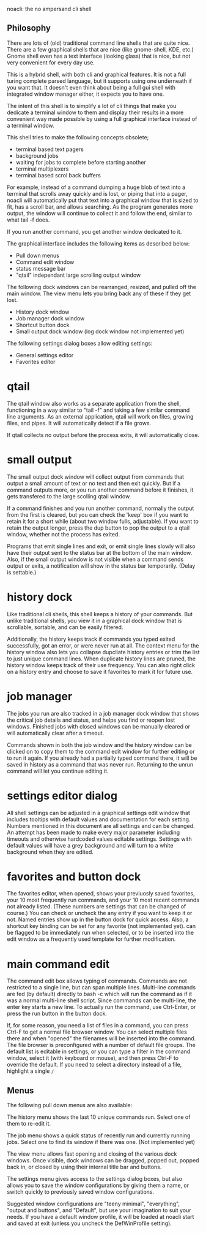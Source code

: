 noacli: the no ampersand cli shell

Philosophy
----------

There are lots of (old) traditional command line shells that are quite nice.
There are a few graphical shells that are nice (like gnome-shell, KDE, etc.)
Gnome shell even has a text interface (looking glass) that is nice, but
not very convenient for every day use.

This is a hybrid shell, with both cli and graphical features.
It is not a full turing complete parsed language, but it supports using
one underneath if you want that.   It doesn't even think about being a
full gui shell with integrated window manager either, it expects you to
have one.

The intent of this shell is to simplify a lot of cli things that make you
dedicate a terminal window to them and display their results in a more
convenient way made possible by using a full graphical interface instead
of a terminal window.

This shell tries to make the following concepts obsolete;
* terminal based text pagers
* background jobs
* waiting for jobs to complete before starting another
* terminal multiplexers
* terminal based scrol back buffers

For example, instead of a command dumping a huge blob of text into a
terminal that scrolls away quickly and is lost, or piping that into a
pager, noacli will automatically put that text into a graphical window
that is sized to fit, has a scroll bar, and allows searching.  As the
program generates more output, the window will continue to collect it
and follow the end, similar to what tail -f does.

If you run another command, you get another window dedicated to it.

The graphical interface includes the following items as described below:
* Pull down menus
* Command edit window
* status message bar
* "qtail" independant large scrolling output window

The following dock windows can be rearranged, resized, and pulled off
the main window.  The view menu lets you bring back any of these if
they get lost.
* History dock window
* Job manager dock window
* Shortcut button dock
* Small output dock window
(log dock window not implemented yet)

The following settings dialog boxes allow editing settings:
* General settings editor
* Favorites editor


# qtail #
The qtail window also works as a separate application from the shell,
functioning in a way similar to "tail -f" and taking a few similar
command line arguments.  As an external application, qtail will work
on files, growing files, and pipes.  It will automatically detect if a
file grows.

If qtail collects no output before the process exits, it will
automatically close.

# small output #
The small output dock window will collect output from commands that
output a small amount of text or no text and then exit quickly.  But
if a command outputs more, or you run another command before it
finishes, it gets transfered to the large scolling qtail window. 

If a command finishes and you run another command, normally the output
from the first is cleared, but you can check the 'keep' box if you
want to retain it for a short while (about two window fulls,
adjustable).  If you want to retain the output longer, press the dup
button to pop the output to a qtail window, whether not the process
has exited.

Programs that emit single lines and exit, or emit single lines slowly
will also have their output sent to the status bar at the bottom of
the main window.  Also, if the small output window is not visible when
a command sends output or exits, a notification will show in the
status bar temporarily. (Delay is settable.)

# history dock #
Like traditional cli shells, this shell keeps a history of your commands.
But unlike traditional shells, you view it in a graphical dock window
that is scrollable, sortable, and can be easily filtered.

Additionally, the history keeps track if commands you typed exited
successfully, got an error, or were never run at all.  The context
menu for the history window also lets you collapse dupcliate history
entries or trim the list to just unique command lines.  When duplicate
history lines are pruned, the history window keeps track of their use
frequency.  You can also right click on a history entry and choose to
save it favorites to mark it for future use.

# job manager #
The jobs you run are also tracked in a job manager dock window that
shows the critical job details and status, and helps you find or reopen lost 
windows.  Finished jobs with closed windows can be manually cleared or will
automatically clear after a timeout.

Commands shown in both the job window and the history window can be
clicked on to copy them to the command edit window for further editing
or to run it again.  If you already had a partially typed command there,
it will be saved in history as a command that was never run.  Returning to
the unrun command will let you continue editing it.

# settings editor dialog #
All shell settings can be adjusted in a graphical settings edit window
that includes tooltips with default values and documentation for each
setting.  Numbers mentioned in this document are all settings and can
be changed.  An attempt has been made to make every major parameter
including timeouts and otherwise hardcoded values editable settings.
Settings with default values will have a grey background and will turn
to a white background when they are edited.

# favorites and button dock #
The favorites editor, when opened, shows your previuosly saved
favorites, your 10 most frequently run commands, and your 10 most
recent commands not already listed.  (These numbers are settings that
can be changed of course.)  You can check or uncheck the any entry if
you want to keep it or not.  Named entries show up in the button dock
for quick access.  Also, a shortcut key binding can be set for any
favorite (not implemented yet).  can be flagged to be immediately run
when selected, or to be inserted into the edit window as a frequently
used template for further modification.

# main command edit #
The command edit box allows typing of commands.
Commands are not restricted to a single line, but can span multiple
lines.  Multi-line commands are fed (by default) directly to bash -c
which will run the command as if it was a normal multi-line shell
script.  Since commands can be multi-line, the enter key starts a new
line.  To actually run the command, use Ctrl-Enter, or press the run
button in the button dock.


If, for some reason, you need a list of files in a command, you can
press Ctrl-F to get a normal file browser window.  You can select
multiple files there and when "opened" the filenames will be inserted
into the command.  The file browser is preconfigured with a number of
default file groups.  The default list is editable in settings, or you
can type a filter in the command window, select it (with keyboard or
mouse), and then press Ctrl-F to override the default.  If you need to
select a directory instead of a file, highlight a single `/`

Menus
-----

The following pull down menus are also available:

The history menu shows the last 10 unique commands run.
Select one of them to re-edit it.

The job menu shows a quick status of recently run and currently
running jobs.  Select one to find its window if there was one. (Not
implemented yet)

The view menu allows fast opening and closing of the various dock
windows.  Once visible, dock windows can be dragged, popped out,
popped back in, or closed by using their internal title bar and buttons.

The settings menu gives access to the settings dialog boxes, but also
allows you to save the window configurations by giving them a name, or
switch quickly to previously saved window configurations.

Suggested window configurations are "teeny minimal", "everything",
"output and buttons", and "Default", but use your imagination to suit
your needs. If you have a default window profile, it will be loaded at
noacli start and saved at exit (unless you uncheck the DefWinProfile
setting).
